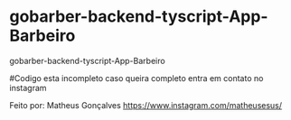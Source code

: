 # gobarber-backend-tyscript-App-Barbeiro
gobarber-backend-tyscript-App-Barbeiro


#Codigo esta incompleto caso queira completo entra em contato no instagram
 
 
Feito por: Matheus Gonçalves https://www.instagram.com/matheusesus/
